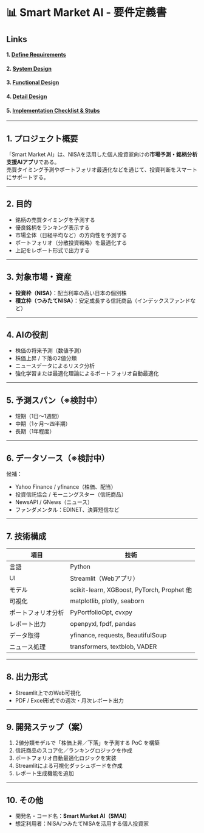 # 📊 Smart Market AI - 要件定義書

## Links
#### 1. [Define Requirements](./Documents/01_Define_requirements.md)
#### 2. [System Design](./Documents/02_System_design.md)
#### 3. [Functional Design](./Documents/03_Functional_design.md)
#### 4. [Detail Design](./Documents/04_Detail_Design/04.Detail_Design_README.md)
#### 5. [Implementation Checklist & Stubs](./Documents/05_Implementation_Checklist_and_Stubs.md)

---

## 1. プロジェクト概要

「Smart Market AI」は、NISAを活用した個人投資家向けの**市場予測・銘柄分析支援AIアプリ**である。  
売買タイミング予測やポートフォリオ最適化などを通じて、投資判断をスマートにサポートする。

---

## 2. 目的

- 銘柄の売買タイミングを予測する
- 優良銘柄をランキング表示する
- 市場全体（日経平均など）の方向性を予測する
- ポートフォリオ（分散投資戦略）を最適化する
- 上記をレポート形式で出力する

---

## 3. 対象市場・資産

- **投資枠（NISA）**：配当利率の高い日本の個別株
- **積立枠（つみたてNISA）**：安定成長する信託商品（インデックスファンドなど）

---

## 4. AIの役割

- 株価の将来予測（数値予測）
- 株価上昇 / 下落の2値分類
- ニュースデータによるリスク分析
- 強化学習または最適化理論によるポートフォリオ自動最適化

---

## 5. 予測スパン（※検討中）

- 短期（1日〜1週間）
- 中期（1ヶ月〜四半期）
- 長期（1年程度）

---

## 6. データソース（※検討中）

候補：
- Yahoo Finance / yfinance（株価、配当）
- 投資信託協会 / モーニングスター（信託商品）
- NewsAPI / GNews（ニュース）
- ファンダメンタル：EDINET、決算短信など

---

## 7. 技術構成

| 項目 | 技術 |
|------|------|
| 言語 | Python |
| UI | Streamlit（Webアプリ） |
| モデル | scikit-learn, XGBoost, PyTorch, Prophet 他 |
| 可視化 | matplotlib, plotly, seaborn |
| ポートフォリオ分析 | PyPortfolioOpt, cvxpy |
| レポート出力 | openpyxl, fpdf, pandas |
| データ取得 | yfinance, requests, BeautifulSoup |
| ニュース処理 | transformers, textblob, VADER |

---

## 8. 出力形式

- Streamlit上でのWeb可視化
- PDF / Excel形式での週次・月次レポート出力

---

## 9. 開発ステップ（案）

1. 2値分類モデルで「株価上昇／下落」を予測する PoC を構築
2. 信託商品のスコア化／ランキングロジックを作成
3. ポートフォリオ自動最適化ロジックを実装
4. Streamlitによる可視化ダッシュボードを作成
5. レポート生成機能を追加

---

## 10. その他

- 開発名・コード名：**Smart Market AI（SMAI）**
- 想定利用者：NISA/つみたてNISAを活用する個人投資家
